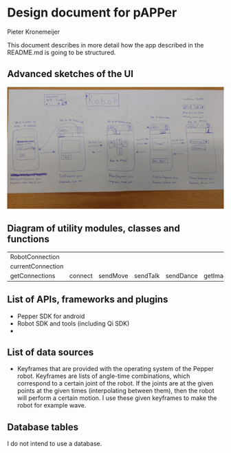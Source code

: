 # Design document for pAPPer

Pieter Kronemeijer

This document describes in more detail how the app described in the README.md is going to be structured. 

## Advanced sketches of the UI
<img src="doc/design_1.jpg" width="700">

## Diagram of utility modules, classes and functions
<table>
  <tr>
    <td>RobotConnection</td>
  </tr>

  <tr>
    <td>currentConnection</td>
  </tr>

  <tr>
    <td>getConnections</td>
    <td>connect</td>
    <td>sendMove</td>
    <td>sendTalk</td>
    <td>sendDance</td>
    <td>getImage</td>
  </tr>
</table>




## List of APIs, frameworks and plugins
- Pepper SDK for android
- Robot SDK and tools (including Qi SDK)
- 

## List of data sources
- Keyframes that are provided with the operating system of the Pepper robot. Keyframes are lists of angle-time combinations, which correspond to a certain joint of the robot. If the joints are at the given points at the given times (interpolating between them), then the robot will perform a certain motion. I use these given keyframes to make the robot for example wave.

## Database tables
I do not intend to use a database.